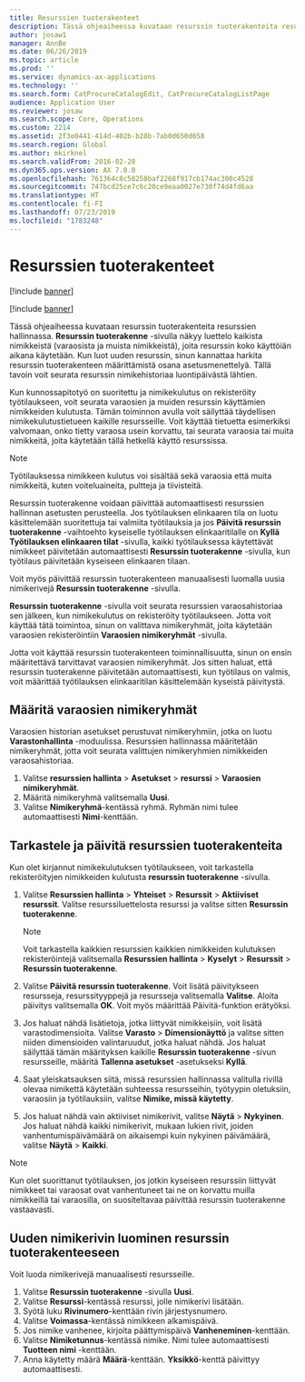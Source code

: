 ```yaml
---
title: Resurssien tuoterakenteet
description: Tässä ohjeaiheessa kuvataan resurssin tuoterakenteita resurssien hallinnassa.
author: josaw1
manager: AnnBe
ms.date: 06/26/2019
ms.topic: article
ms.prod: ''
ms.service: dynamics-ax-applications
ms.technology: ''
ms.search.form: CatProcureCatalogEdit, CatProcureCatalogListPage
audience: Application User
ms.reviewer: josaw
ms.search.scope: Core, Operations
ms.custom: 2214
ms.assetid: 2f3e0441-414d-402b-b28b-7ab0d650d658
ms.search.region: Global
ms.author: mkirknel
ms.search.validFrom: 2016-02-28
ms.dyn365.ops.version: AX 7.0.0
ms.openlocfilehash: 761364c8c58258baf2268f917cb174ac300c4528
ms.sourcegitcommit: 747bcd25ce7c6c20ce9eaa0027e730f74d4fd6aa
ms.translationtype: HT
ms.contentlocale: fi-FI
ms.lasthandoff: 07/23/2019
ms.locfileid: "1783248"
---
```

# <a name="asset-boms"></a>Resurssien tuoterakenteet

[!include [banner](../../includes/banner.md)]

[!include [banner](../../includes/preview-banner.md)]

Tässä ohjeaiheessa kuvataan resurssin tuoterakenteita resurssien hallinnassa. **Resurssin tuoterakenne** -sivulla näkyy luettelo kaikista nimikkeistä (varaosista ja muista nimikkeistä), joita resurssin koko käyttöiän aikana käytetään. Kun luot uuden resurssin, sinun kannattaa harkita resurssin tuoterakenteen määrittämistä osana asetusmenettelyä. Tällä tavoin voit seurata resurssin nimikehistoriaa luontipäivästä lähtien.

Kun kunnossapitotyö on suoritettu ja nimikekulutus on rekisteröity työtilaukseen, voit seurata varaosien ja muiden resurssin käyttämien nimikkeiden kulutusta. Tämän toiminnon avulla voit säilyttää täydellisen nimikekulutustietueen kaikille resursseille. Voit käyttää tietuetta esimerkiksi valvomaan, onko tietty varaosa usein korvattu, tai seurata varaosia tai muita nimikkeitä, joita käytetään tällä hetkellä käyttö resurssissa.

> [!NOTE]
> Työtilauksessa nimikkeen kulutus voi sisältää sekä varaosia että muita nimikkeitä, kuten voiteluaineita, pultteja ja tiivisteitä.

Resurssin tuoterakenne voidaan päivittää automaattisesti resurssien hallinnan asetusten perusteella. Jos työtilauksen elinkaaren tila on luotu käsittelemään suoritettuja tai valmiita työtilauksia ja jos **Päivitä resurssin tuoterakenne** -vaihtoehto kyseiselle työtilauksen elinkaaritilalle on **Kyllä** **Työtilauksen elinkaaren tilat** -sivulla, kaikki työtilauksessa käytettävät nimikkeet päivitetään automaattisesti **Resurssin tuoterakenne** -sivulla, kun työtilaus päivitetään kyseiseen elinkaaren tilaan. 


Voit myös päivittää resurssin tuoterakenteen manuaalisesti luomalla uusia nimikerivejä **Resurssin tuoterakenne** -sivulla.

**Resurssin tuoterakenne** -sivulla voit seurata resurssien varaosahistoriaa sen jälkeen, kun nimikekulutus on rekisteröity työtilaukseen. Jotta voit käyttää tätä toimintoa, sinun on valittava nimikeryhmät, joita käytetään varaosien rekisteröintiin **Varaosien nimikeryhmät** -sivulla.

Jotta voit käyttää resurssin tuoterakenteen toiminnallisuutta, sinun on ensin määritettävä tarvittavat varaosien nimikeryhmät. Jos sitten haluat, että resurssin tuoterakenne päivitetään automaattisesti, kun työtilaus on valmis, voit määrittää työtilauksen elinkaaritilan käsittelemään kyseistä päivitystä. 


## <a name="set-up-spare-parts-item-groups"></a>Määritä varaosien nimikeryhmät

Varaosien historian asetukset perustuvat nimikeryhmiin, jotka on luotu **Varastonhallinta** -moduulissa. Resurssien hallinnassa määritetään nimikeryhmät, jotta voit seurata valittujen nimikeryhmien nimikkeiden varaosahistoriaa.

1. Valitse **resurssien hallinta** \> **Asetukset** \> **resurssi** \> **Varaosien nimikeryhmät**.
2. Määritä nimikeryhmä valitsemalla **Uusi**.
3. Valitse **Nimikeryhmä**-kentässä ryhmä. Ryhmän nimi tulee automaattisesti **Nimi**-kenttään.

## <a name="view-and-update-asset-boms"></a>Tarkastele ja päivitä resurssien tuoterakenteita

Kun olet kirjannut nimikekulutuksen työtilaukseen, voit tarkastella rekisteröityjen nimikkeiden kulutusta **resurssin tuoterakenne** -sivulla.

1. Valitse **Resurssien hallinta** \> **Yhteiset** \> **Resurssit** \> **Aktiiviset resurssit**. Valitse resurssiluettelosta resurssi ja valitse sitten **Resurssin tuoterakenne**.

    > [!NOTE]
    > Voit tarkastella kaikkien resurssien kaikkien nimikkeiden kulutuksen rekisteröintejä valitsemalla **Resurssien hallinta** \> **Kyselyt** \> **Resurssit** \> **Resurssin tuoterakenne**.

2. Valitse **Päivitä resurssin tuoterakenne**. Voit lisätä päivitykseen resursseja, resurssityyppejä ja resursseja valitsemalla **Valitse**. Aloita päivitys valitsemalla **OK**. Voit myös määrittää Päivitä-funktion erätyöksi.
3. Jos haluat nähdä lisätietoja, jotka liittyvät nimikkeisiin, voit lisätä varastodimensioita. Valitse **Varasto** \> **Dimensionäyttö** ja valitse sitten niiden dimensioiden valintaruudut, jotka haluat nähdä. Jos haluat säilyttää tämän määrityksen kaikille **Resurssin tuoterakenne** -sivun resursseille, määritä **Tallenna asetukset** -asetukseksi **Kyllä**.
4. Saat yleiskatsauksen siitä, missä resurssien hallinnassa valitulla rivillä olevaa nimikettä käytetään suhteessa resursseihin, työtyypin oletuksiin, varaosiin ja työtilauksiin, valitse **Nimike, missä käytetty**. 
5. Jos haluat nähdä vain aktiiviset nimikerivit, valitse **Näytä** \> **Nykyinen**. Jos haluat nähdä kaikki nimikerivit, mukaan lukien rivit, joiden vanhentumispäivämäärä on aikaisempi kuin nykyinen päivämäärä, valitse **Näytä** \> **Kaikki**.

> [!NOTE]
> Kun olet suorittanut työtilauksen, jos jotkin kyseiseen resurssiin liittyvät nimikkeet tai varaosat ovat vanhentuneet tai ne on korvattu muilla nimikkeillä tai varaosilla, on suositeltavaa päivittää resurssin tuoterakenne vastaavasti.

## <a name="create-a-new-item-line-in-an-asset-bom"></a>Uuden nimikerivin luominen resurssin tuoterakenteeseen

Voit luoda nimikerivejä manuaalisesti resursseille.

1. Valitse **Resurssin tuoterakenne** -sivulla **Uusi**.
2. Valitse **Resurssi**-kentässä resurssi, jolle nimikerivi lisätään.
3. Syötä luku **Rivinumero**-kenttään rivin järjestysnumero.
4. Valitse **Voimassa**-kentässä nimikkeen alkamispäivä.
5. Jos nimike vanhenee, kirjoita päättymispäivä **Vanheneminen**-kenttään.
6. Valitse **Nimiketunnus**-kentässä nimike. Nimi tulee automaattisesti **Tuotteen nimi** -kenttään.
7. Anna käytetty määrä **Määrä**-kenttään. **Yksikkö**-kenttä päivittyy automaattisesti.
